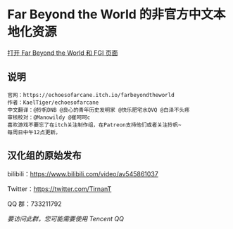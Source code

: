# Far Beyond the World 的非官方中文本地化资源

[打开 Far Beyond the World 和 FGI 页面](https://furrygames.top/zh-cn/games/Far_Beyond_the_World.html)

## 说明

    官网：https://echoesofarcane.itch.io/farbeyondtheworld
    作者：KaelTiger/echoesofarcane
    中文翻译：@狑帆DNB @良心的青年历史发明家 @快乐肥宅水QVQ @白泽不头疼
    审核校对：@Manowildy @崔呵呵c
    喜欢游戏不要忘了在itch关注制作组，在Patreon支持他们或者关注狑帆~
    每周日中午12点更新。

## 汉化组的原始发布

bilibili：<https://www.bilibili.com/video/av545861037>

Twitter：<https://twitter.com/TirnanT>

QQ 群：733211792

_要访问此群，您可能需要使用 Tencent QQ_
